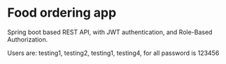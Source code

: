 # Food ordering app
Spring boot based REST API, with JWT authentication, and Role-Based Authorization.

Users are: testing1, testing2, testing1, testing4, for all password is 123456


